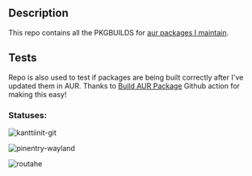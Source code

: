 ## Description

This repo contains all the PKGBUILDS for [aur packages I maintain](https://aur.archlinux.org/packages/?SeB=m&K=otahontas).

## Tests

Repo is also used to test if packages are being built correctly after I've updated them in AUR. Thanks to [Build AUR Package](https://github.com/marketplace/actions/build-aur-package) Github action for making this easy!

### Statuses:

![kanttiinit-git](https://github.com/otahontas/aur-packages/workflows/kanttiinit-git/badge.svg)

![pinentry-wayland](https://github.com/otahontas/aur-packages/workflows/pinentry-wayland/badge.svg)

![routahe](https://github.com/otahontas/aur-packages/workflows/routahe/badge.svg)

